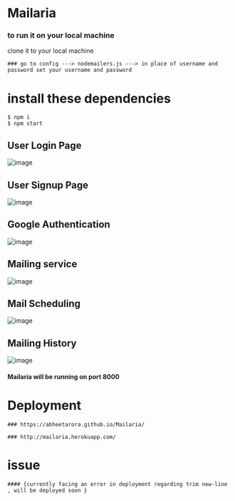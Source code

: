 # Mailaria
### to run it on your local machine
clone it to your local machine
```
### go to config ---> nodemailers.js ---> in place of username and password set your username and password  
```
# install these dependencies
```
$ npm i   
$ npm start
```
## User Login Page
![image](https://user-images.githubusercontent.com/62665287/123589433-da5f1580-d806-11eb-99ea-0c8ba8185fe5.png)

## User Signup Page
![image](https://user-images.githubusercontent.com/62665287/123589663-2dd16380-d807-11eb-9bde-0f5d269a4c2c.png)

## Google Authentication
![image](https://user-images.githubusercontent.com/62665287/123589924-9ae4f900-d807-11eb-9195-085282ccda81.png)

## Mailing service
![image](https://user-images.githubusercontent.com/62665287/123590058-c4058980-d807-11eb-8aaf-32e475ea5b4f.png)

## Mail Scheduling
![image](https://user-images.githubusercontent.com/62665287/123590169-e8616600-d807-11eb-8d4c-b874859e9633.png)

## Mailing History
![image](https://user-images.githubusercontent.com/62665287/123590306-19da3180-d808-11eb-960d-38f8eb9b363a.png)





#### Mailaria will be running on port 8000
#  Deployment
```
### https://abheetarora.github.io/Mailaria/

### http://mailaria.herokuapp.com/
```
# issue
```
#### {currently facing an error in deployment regarding trim new-line , will be deployed soon }
```

